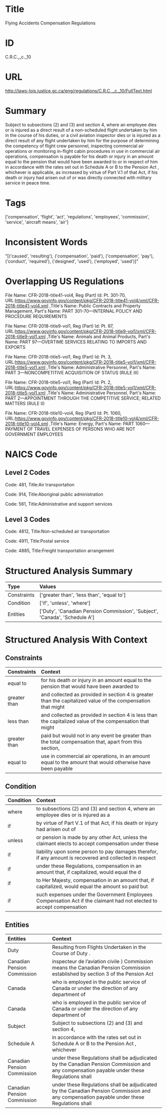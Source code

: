 # Title
Flying Accidents Compensation Regulations


# ID
C.R.C.,_c._10

# URL
http://laws-lois.justice.gc.ca/eng/regulations/C.R.C.,_c._10/FullText.html


# Summary
Subject to subsections (2) and (3) and section 4, where an employee dies or is injured as a direct result of a non-scheduled flight undertaken by him in the course of his duties, or a civil aviation inspector dies or is injured as a direct result of any flight undertaken by him for the purpose of determining the competency of flight crew personnel, inspecting commercial air operations or monitoring in-flight cabin procedures in use in commercial air operations, compensation is payable for his death or injury in an amount equal to the pension that would have been awarded to or in respect of him in accordance with the rates set out in Schedule A or B to the  Pension Act , whichever is applicable, as increased by virtue of Part V.1 of that Act, if his death or injury had arisen out of or was directly connected with military service in peace time.


# Tags
['compensation', 'flight', 'act', 'regulations', 'employees', 'commission', 'service', 'aircraft means', 'air']


# Inconsistent Words
"[('caused', 'resulting'), ('compensation', 'paid'), ('compensation', 'pay'), ('conduct', 'required'), ('designed', 'used'), ('employed', 'used')]"


# Overlapping US Regulations
File Name: CFR-2018-title41-vol4, Reg (Part) Id: Pt. 301-70, URL:https://www.govinfo.gov/content/pkg/CFR-2018-title41-vol4/xml/CFR-2018-title41-vol4.xml
,Title's Name: Public Contracts and Property Management, Part's Name: PART 301-70—INTERNAL POLICY AND PROCEDURE REQUIREMENTS

File Name: CFR-2018-title9-vol1, Reg (Part) Id: Pt. 97, URL:https://www.govinfo.gov/content/pkg/CFR-2018-title9-vol1/xml/CFR-2018-title9-vol1.xml
,Title's Name: Animals and Animal Products, Part's Name: PART 97—OVERTIME SERVICES RELATING TO IMPORTS AND EXPORTS

File Name: CFR-2018-title5-vol1, Reg (Part) Id: Pt. 3, URL:https://www.govinfo.gov/content/pkg/CFR-2018-title5-vol1/xml/CFR-2018-title5-vol1.xml
,Title's Name: Administrative Personnel, Part's Name: PART 3—NONCOMPETITIVE ACQUISITION OF STATUS (RULE III)

File Name: CFR-2018-title5-vol1, Reg (Part) Id: Pt. 2, URL:https://www.govinfo.gov/content/pkg/CFR-2018-title5-vol1/xml/CFR-2018-title5-vol1.xml
,Title's Name: Administrative Personnel, Part's Name: PART 2—APPOINTMENT THROUGH THE COMPETITIVE SERVICE; RELATED MATTERS (RULE II)

File Name: CFR-2018-title10-vol4, Reg (Part) Id: Pt. 1060, URL:https://www.govinfo.gov/content/pkg/CFR-2018-title10-vol4/xml/CFR-2018-title10-vol4.xml
,Title's Name: Energy, Part's Name: PART 1060—PAYMENT OF TRAVEL EXPENSES OF PERSONS WHO ARE NOT GOVERNMENT EMPLOYEES




# NAICS Code
## Level 2 Codes
Code: 481, Title:Air transportation

Code: 914, Title:Aboriginal public administration

Code: 561, Title:Administrative and support services




## Level 3 Codes
Code: 4812, Title:Non-scheduled air transportation

Code: 4911, Title:Postal service

Code: 4885, Title:Freight transportation arrangement







# Structured Analysis Summary
| Type        | Values                                                                     |
|:------------|:---------------------------------------------------------------------------|
| Constraints | ['greater than', 'less than', 'equal to']                                  |
| Condition   | ['if', 'unless', 'where']                                                  |
| Entities    | ['Duty', 'Canadian Pension Commission', 'Subject', 'Canada', 'Schedule A'] |


# Structured Analysis With Context
 


## Constraints
| Constraints   | Context                                                                                                     |
|:--------------|:------------------------------------------------------------------------------------------------------------|
| equal to      | for his death or injury in an amount equal to the pension that would have been awarded to                   |
| greater than  | and collected as provided in section 4 is greater than the capitalized value of the compensation that might |
| less than     | and collected as provided in section 4 is less than the capitalized value of the compensation that might    |
| greater than  | paid but would not in any event be greater than the total compensation that, apart from this section,       |
| equal to      | use in commercial air operations, in an amount equal to the amount that would otherwise have been payable   |


## Condition
| Condition   | Context                                                                                                              |
|:------------|:---------------------------------------------------------------------------------------------------------------------|
| where       | to subsections (2) and (3) and section 4, where an employee dies or is injured as a                                  |
| if          | by virtue of Part V.1 of that Act, if his death or injury had arisen out of                                          |
| unless      | or pension is made by any other Act, unless the claimant elects to accept compensation under these                   |
| if          | liability upon some person to pay damages therefor, if any amount is recovered and collected in respect              |
| if          | under these Regulations, compensation in an amount that, if  capitalized, would equal the d                          |
| if          | to Her Majesty, compensation in an amount that, if capitalized, would equal the amount so paid but                   |
| if          | such expenses under the Government Employees Compensation Act if the claimant had not elected to accept compensation |


## Entities
| Entities                    | Context                                                                                                                                    |
|:----------------------------|:-------------------------------------------------------------------------------------------------------------------------------------------|
| Duty                        | Resulting from Flights Undertaken in the Course of Duty .                                                                                  |
| Canadian Pension Commission | inspecteur de l’aviation civile ) Commission means the Canadian Pension Commission established by section 3 of the Pension Act             |
| Canada                      | who is employed in the public service of Canada or under the direction of any department of                                                |
| Canada                      | who is employed in the public service of Canada or under the direction of any department of                                                |
| Subject                     | Subject to subsections (2) and (3) and section 4,                                                                                          |
| Schedule A                  | in accordance with the rates set out in Schedule A or B to the Pension Act , whichever                                                     |
| Canadian Pension Commission | under these Regulations shall be adjudicated by the Canadian Pension Commission and any compensation payable under these Regulations shall |
| Canadian Pension Commission | under these Regulations shall be adjudicated by the Canadian Pension Commission and any compensation payable under these Regulations shall |


